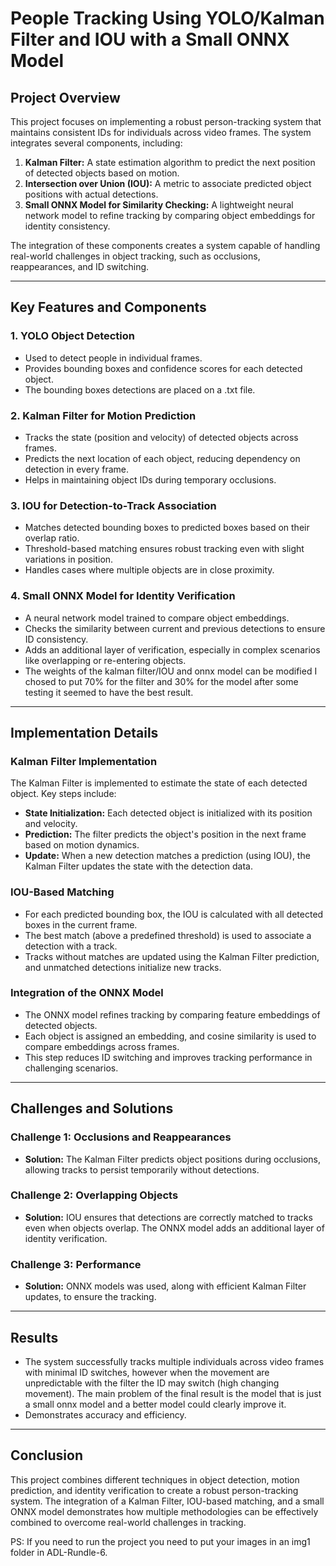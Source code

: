 
# People Tracking Using YOLO/Kalman Filter and IOU with a Small ONNX Model

## Project Overview

This project focuses on implementing a robust person-tracking system that maintains consistent IDs for individuals across video frames. The system integrates several components, including:

1. **Kalman Filter:** A state estimation algorithm to predict the next position of detected objects based on motion.
2. **Intersection over Union (IOU):** A metric to associate predicted object positions with actual detections.
3. **Small ONNX Model for Similarity Checking:** A lightweight neural network model to refine tracking by comparing object embeddings for identity consistency.

The integration of these components creates a system capable of handling real-world challenges in object tracking, such as occlusions, reappearances, and ID switching.

---

## Key Features and Components

### 1. **YOLO Object Detection**
- Used to detect people in individual frames.
- Provides bounding boxes and confidence scores for each detected object.
- The bounding boxes detections are placed on a .txt file.

### 2. **Kalman Filter for Motion Prediction**
- Tracks the state (position and velocity) of detected objects across frames.
- Predicts the next location of each object, reducing dependency on detection in every frame.
- Helps in maintaining object IDs during temporary occlusions.

### 3. **IOU for Detection-to-Track Association**
- Matches detected bounding boxes to predicted boxes based on their overlap ratio.
- Threshold-based matching ensures robust tracking even with slight variations in position.
- Handles cases where multiple objects are in close proximity.

### 4. **Small ONNX Model for Identity Verification**
- A neural network model trained to compare object embeddings.
- Checks the similarity between current and previous detections to ensure ID consistency.
- Adds an additional layer of verification, especially in complex scenarios like overlapping or re-entering objects.
- The weights of the kalman filter/IOU and onnx model can be modified I chosed to put 70% for the filter and 30% for the model after some testing it seemed to have the best result.

---

## Implementation Details

### Kalman Filter Implementation
The Kalman Filter is implemented to estimate the state of each detected object. Key steps include:
- **State Initialization:** Each detected object is initialized with its position and velocity.
- **Prediction:** The filter predicts the object's position in the next frame based on motion dynamics.
- **Update:** When a new detection matches a prediction (using IOU), the Kalman Filter updates the state with the detection data.

### IOU-Based Matching
- For each predicted bounding box, the IOU is calculated with all detected boxes in the current frame.
- The best match (above a predefined threshold) is used to associate a detection with a track.
- Tracks without matches are updated using the Kalman Filter prediction, and unmatched detections initialize new tracks.

### Integration of the ONNX Model
- The ONNX model refines tracking by comparing feature embeddings of detected objects.
- Each object is assigned an embedding, and cosine similarity is used to compare embeddings across frames.
- This step reduces ID switching and improves tracking performance in challenging scenarios.

---

## Challenges and Solutions

### Challenge 1: Occlusions and Reappearances
- **Solution:** The Kalman Filter predicts object positions during occlusions, allowing tracks to persist temporarily without detections.

### Challenge 2: Overlapping Objects
- **Solution:** IOU ensures that detections are correctly matched to tracks even when objects overlap. The ONNX model adds an additional layer of identity verification.

### Challenge 3: Performance
- **Solution:** ONNX models was used, along with efficient Kalman Filter updates, to ensure the tracking.

---

## Results
- The system successfully tracks multiple individuals across video frames with minimal ID switches, however when the movement are unpredictable with the filter the ID may switch (high changing movement). The main problem of the final result is the model that is just a small onnx model and a better model could clearly improve it.
- Demonstrates accuracy and efficiency.

---

## Conclusion
This project combines different techniques in object detection, motion prediction, and identity verification to create a robust person-tracking system. The integration of a Kalman Filter, IOU-based matching, and a small ONNX model demonstrates how multiple methodologies can be effectively combined to overcome real-world challenges in tracking.



PS:
If you need to run the project you need to put your images in an img1 folder in ADL-Rundle-6.
